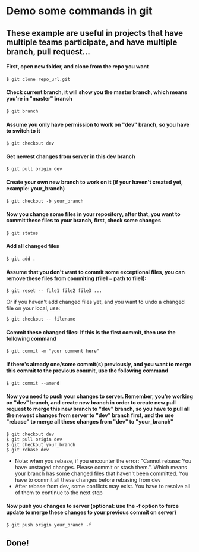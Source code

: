 # Demo some commands in git
## These example are useful in projects that have multiple teams participate, and have multiple branch, pull request...

#### First, open new folder, and clone from the repo you want
```
$ git clone repo_url.git
```
#### Check current branch, it will show you the master branch, which means you're in "master" branch
```
$ git branch
```
#### Assume you only have permission to work on "dev" branch, so you have to switch to it
```
$ git checkout dev
```
#### Get newest changes from server in this dev branch
```
$ git pull origin dev
```
#### Create your own new branch to work on it (if your haven't created yet, example: your_branch)
```
$ git checkout -b your_branch
```
#### Now you change some files in your repository, after that, you want to commit these files to your branch, first, check some changes
```
$ git status
```
#### Add all changed files
```
$ git add .
```
#### Assume that you don't want to commit some exceptional files, you can remove these files from commiting (file1 = path to file1):
```
$ git reset -- file1 file2 file3 ...
```
Or if you haven't add changed files yet, and you want to undo a changed file on your local, use:
```
$ git checkout -- filename
```
#### Commit these changed files: If this is the first commit, then use the following command
```
$ git commit -m "your comment here"
```
#### If there's already one/some commit(s) previously, and you want to merge this commit to the previous commit, use the following command
```
$ git commit --amend
```
#### Now you need to push your changes to server. Remember, you're working on "dev" branch, and create new branch in order to create new pull request to merge this new branch to "dev" branch, so you have to pull all the newest changes from server to "dev" branch first, and the use "rebase" to merge all these changes from "dev" to "your_branch"
```
$ git checkout dev  
$ git pull origin dev  
$ git checkout your_branch  
$ git rebase dev  
```
- Note: when you rebase, if you encounter the error: "Cannot rebase: You have unstaged changes. Please commit or stash them.". Which means your branch has some changed files that haven't been committed. You have to commit all these changes before rebasing from dev
- After rebase from dev, some conflicts may exist. You have to resolve all of them to continue to the next step
#### Now push you changes to server (optional: use the -f option to force update to merge these changes to your previous commit on server)
```
$ git push origin your_branch -f
```
## Done!
